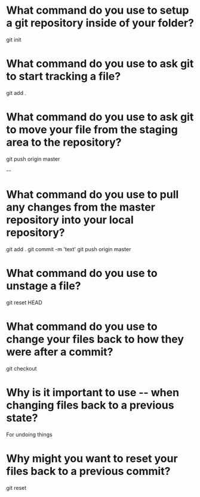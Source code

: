 # What command do you use to setup a git repository inside of your folder?
git init

# What command do you use to ask git to start tracking a file?
git add .

# What command do you use to ask git to move your file from the staging area to the repository?
git push origin master

--
# What command do you use to pull any changes from the master repository into your local repository?
git add .
git commit -m 'text'
git push origin master

# What command do you use to unstage a file?
git reset HEAD

# What command do you use to change your files back to how they were after a commit?
git checkout

# Why is it important to use -- when changing files back to a previous state?
For undoing things

# Why might you want to reset your files back to a previous commit?
git reset
